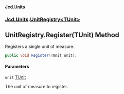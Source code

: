 #### [Jcd.Units](index 'index')
### [Jcd.Units](Jcd.Units 'Jcd.Units').[UnitRegistry&lt;TUnit&gt;](UnitRegistry_TUnit_ 'Jcd.Units.UnitRegistry<TUnit>')

## UnitRegistry<TUnit>.Register(TUnit) Method

Registers a single unit of measure.

```csharp
public void Register(TUnit unit);
```
#### Parameters

<a name='Jcd.Units.UnitRegistry_TUnit_.Register(TUnit).unit'></a>

`unit` [TUnit](UnitRegistry_TUnit_#Jcd.Units.UnitRegistry_TUnit_.TUnit 'Jcd.Units.UnitRegistry<TUnit>.TUnit')

The unit of measure to register.